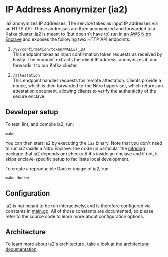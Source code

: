 IP Address Anonymizer (ia2)
===========================

ia2 anonymizes IP addresses.  The service takes as input IP addresses via an
HTTP API.  Those addresses are then anonymized and forwarded to a Kafka cluster.
ia2 is meant to (but doesn't have to) run in an [AWS Nitro
Enclave](https://aws.amazon.com/ec2/nitro/nitro-enclaves/) and exposes the
following two HTTP API endpoints:

1. `/v2/confirmation/token/WALLET_ID`  
  This endpoint takes as input confirmation token requests as received by
  Fastly.  The endpoint extracts the client IP address, anonymizes it, and
  forwards it to our Kafka cluster.

2. `/attestation`  
  This endpoint handles requests for remote attestation.  Clients provide a
  nonce, which is then forwarded to the Nitro hypervisor, which returns an
  attestation document, allowing clients to verify the authenticity of the
  secure enclave.

Developer setup
---------------

To test, lint, and compile ia2, run:

    make

You can then start ia2 by executing the `ia2` binary.  Note that you don't need
to run ia2 inside a Nitro Enclave: the code (in particular the
[nitriding](https://github.com/brave/nitriding)
package that ia2 depends on) checks if it's inside an enclave and if not, it
skips enclave-specific setup to facilitate local development.

To create a reproducible Docker image of ia2, run:

    make docker

Configuration
-------------

ia2 is not meant to be run interactively, and is therefore configured via
constants in [main.go](main.go).  All of those constants are documented, so
please refer to the source code to learn more about configuration options.

Architecture
------------

To learn more about ia2's architecture, take a look at the [architectural
documentation](doc/architecture.md).
